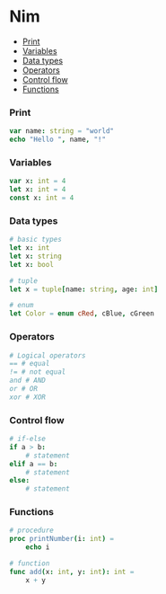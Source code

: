 <!-- markdownlint-disable MD001 -->

# Nim

- [Print](#print)
- [Variables](#variables)
- [Data types](#data-types)
- [Operators](#operators)
- [Control flow](#control-flow)
- [Functions](#functions)

### Print

``` nim
var name: string = "world"
echo "Hello ", name, "!"
```

### Variables

``` nim
var x: int = 4
let x: int = 4
const x: int = 4
```

### Data types

``` nim
# basic types
let x: int
let x: string
let x: bool

# tuple
let x = tuple[name: string, age: int]

# enum
let Color = enum cRed, cBlue, cGreen
```

### Operators

``` nim
# Logical operators
== # equal
!= # not equal
and # AND
or # OR
xor # XOR
```

### Control flow

``` nim
# if-else
if a > b:
    # statement
elif a == b:
    # statement
else:
    # statement
```

### Functions

``` nim
# procedure
proc printNumber(i: int) =
    echo i

# function
func add(x: int, y: int): int =
    x + y
```
